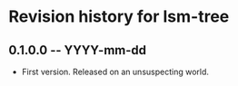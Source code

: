 # Revision history for lsm-tree

## 0.1.0.0 -- YYYY-mm-dd

* First version. Released on an unsuspecting world.

